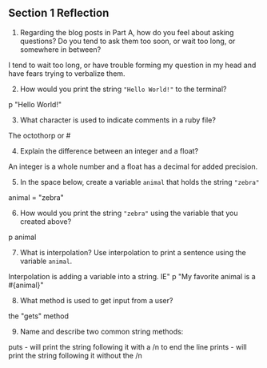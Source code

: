## Section 1 Reflection

1. Regarding the blog posts in Part A, how do you feel about asking questions? Do you tend to ask them too soon, or wait too long, or somewhere in between?

I tend to wait too long, or have trouble forming my question in my head and have fears trying
to verbalize them.

2. How would you print the string `"Hello World!"` to the terminal?

p "Hello World!"

3. What character is used to indicate comments in a ruby file?

The octothorp or #

4. Explain the difference between an integer and a float?

An integer is a whole number and a float has a decimal for added precision.

5. In the space below, create a variable `animal` that holds the string `"zebra"`

animal = "zebra"

6. How would you print the string `"zebra"` using the variable that you created above?

p animal

7. What is interpolation? Use interpolation to print a sentence using the variable `animal`.

Interpolation is adding a variable into a string.
IE" p "My favorite animal is a #{animal}"

8. What method is used to get input from a user?

the "gets" method

9. Name and describe two common string methods:

puts - will print the string following it with a /n to end the line
prints - will print the string following it without the /n
